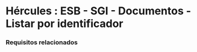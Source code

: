 # Hércules : ESB \- SGI \- Documentos \- Listar por identificador



### Requisitos relacionados






